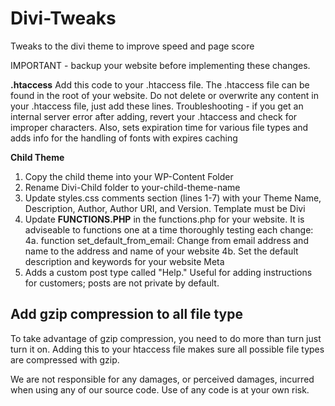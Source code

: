 # Divi-Tweaks
Tweaks to the divi theme to improve speed and page score

IMPORTANT - backup your website before implementing these changes.

**.htaccess**
Add this code to your .htaccess file. The .htaccess file can be found in the root of your website. Do not delete or overwrite any content in your .htaccess file, just add these lines.
Troubleshooting - if you get an internal server error after adding, revert your .htaccess and check for improper characters.
Also, sets expiration time for various file types and adds info for the handling of fonts with expires caching

**Child Theme**
1. Copy the child theme into your WP-Content Folder
2. Rename Divi-Child folder to your-child-theme-name
3. Update styles.css comments section (lines 1-7) with your Theme Name, Description, Author, Author URI, and Version. Template must be Divi
4. Update **FUNCTIONS.PHP** in the functions.php for your website. It is adviseable to functions one at a time thoroughly testing each change:
4a. function set_default_from_email: Change from email address and name to the address and name of your website
4b. Set the default description and keywords for your website Meta 
5. Adds a custom post type called "Help." Useful for adding instructions for customers; posts are not private by default.

## Add gzip compression to all file type ##
To take advantage of gzip compression, you need to do more than turn just turn it on. Adding this to your htaccess file makes sure all possible file types are compressed with gzip.

We are not responsible for any damages, or perceived damages, incurred when using any of our source code. Use of any code is at your own risk.
